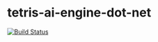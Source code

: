 # tetris-ai-engine-dot-net
[![Build Status](https://travis-ci.org/cbpetersen/tetris-ai-engine-dot-net.svg?branch=master)](https://travis-ci.org/cbpetersen/tetris-ai-engine-dot-net)
